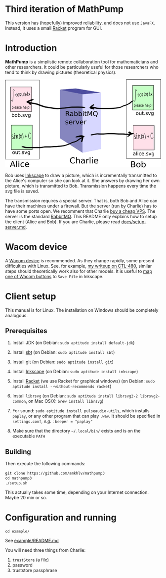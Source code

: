 Third iteration of MathPump
===========================

This version has (hopefully) improved reliability, and does not use `JavaFX`. Instead,
it uses a small [Racket](https://racket-lang.org/) program for GUI. 

Introduction
============

**MathPump** is a simplistic remote collaboration tool for mathematicians and other researchers. It could be particularly useful
for those researchers who tend to think by drawing pictures (theoretical physics). 

![Mathpump](docs/images/mathpump.png?raw=true)

Bob uses [Inkscape](http://inkscape.org/) to draw a picture, which is incrementally transmitted to the Alice's computer so she can look at it.
She answers by drawing her own picture, which is transmitted to Bob. Transmission happens every time the svg file is saved. 

The transmission requires a special server. That is, both Bob and Alice can have their machines under a firewall. But the server
(run by Charlie) has to have some ports open. We recomment that Charlie [buy a cheap VPS](http://lowendbox.com/). The server is the standard
[RabbitMQ](http://www.rabbitmq.com/). This README only explains how to setup the client (Alice and Bob). If you are 
Charlie, please read [docs/setup-server.md](docs/setup-server.md).

Wacom device
============

A [Wacom device](http://www.wacom.com/) is recommended. As they change rapidly, some present difficulties with Linux. See, for example,
[my writeup on CTL-480](docs/Wacom_ctl-480.md), similar steps should theoretically work also for other models.
It is useful to [map one of Wacom buttons](docs/Wacom_buttons.md) to `Save File` in Inkscape. 

Client setup
============

This manual is for Linux. The installation on Windows should be completely analogous.

Prerequisites
-------------

1. Install JDK (on Debian: `sudo aptitude install default-jdk`)

2. Install [sbt](http://www.scala-sbt.org/) (on Debian: `sudo aptitude install sbt`)

3. Install [git](https://git-scm.com/) (on Debian: `sudo aptitude install git`)

4. Install [Inkscape](https://inkscape.org/) (on Debian: `sudo aptitude install inkscape`)

5. Install [Racket](https://racket-lang.org/) (we use Racket for graphical windows)
   (on Debian: `sudo aptitude install --without-recommends racket`)

6. Install `librsvg` (on Debian: `sudo aptitude install librsvg2-2 librsvg2-common`, on Mac OS/X: `brew install librsvg`)

7. For sound: `sudo aptitude install pulseaudio-utils`, which installs `paplay`,
    or any other program that can play `.wav`. 
    It should be specified in `settings.conf`, _e.g._ : `beeper = "paplay"`

8. Make sure that the directory `~/.local/bin/` exists and is on the executable `PATH`


Building
--------

Then execute the following commands:

    git clone https://github.com/amkhlv/mathpump3
    cd mathpump3
    ./setup.sh

This actually takes some time, depending on your Internet connection. Maybe 20 min or so. 

Configuration and running
=========================

    cd example/

See [example/README.md](example/README.md)

You will need three things from Charlie:

1. `trustStore` (a file)
2. password
3. truststore passphrase


